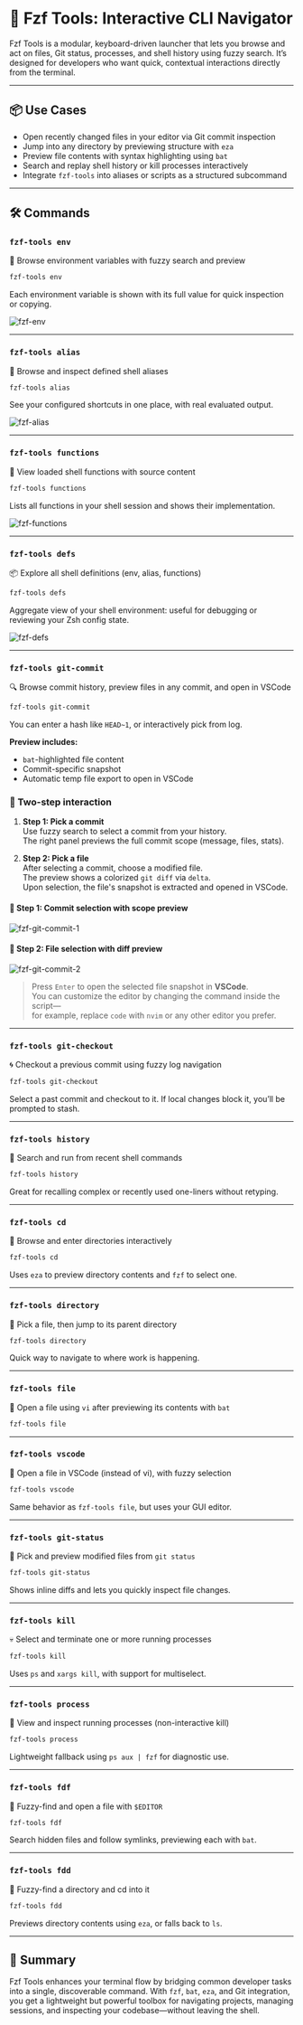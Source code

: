 # 🚀 Fzf Tools: Interactive CLI Navigator

Fzf Tools is a modular, keyboard-driven launcher that lets you browse and act on files, Git status, processes, and shell history using fuzzy search. It’s designed for developers who want quick, contextual interactions directly from the terminal.

---

## 📦 Use Cases

- Open recently changed files in your editor via Git commit inspection
- Jump into any directory by previewing structure with `eza`
- Preview file contents with syntax highlighting using `bat`
- Search and replay shell history or kill processes interactively
- Integrate `fzf-tools` into aliases or scripts as a structured subcommand

---

## 🛠 Commands

### `fzf-tools env`

🌱 Browse environment variables with fuzzy search and preview

```bash
fzf-tools env
```

Each environment variable is shown with its full value for quick inspection or copying.

![fzf-env](../assets/fzf-env.png)

---

### `fzf-tools alias`

🔗 Browse and inspect defined shell aliases

```bash
fzf-tools alias
```

See your configured shortcuts in one place, with real evaluated output.

![fzf-alias](../assets/fzf-alias.png)

---

### `fzf-tools functions`

🔧 View loaded shell functions with source content

```bash
fzf-tools functions
```

Lists all functions in your shell session and shows their implementation.

![fzf-functions](../assets/fzf-functions.png)

---

### `fzf-tools defs`

📦 Explore all shell definitions (env, alias, functions)

```bash
fzf-tools defs
```

Aggregate view of your shell environment: useful for debugging or reviewing your Zsh config state.

![fzf-defs](../assets/fzf-defs.png)

---

### `fzf-tools git-commit`

🔍 Browse commit history, preview files in any commit, and open in VSCode

```bash
fzf-tools git-commit
```

You can enter a hash like `HEAD~1`, or interactively pick from log.

**Preview includes:**
- `bat`-highlighted file content
- Commit-specific snapshot
- Automatic temp file export to open in VSCode

### 🧭 Two-step interaction

1. **Step 1: Pick a commit**  
   Use fuzzy search to select a commit from your history.  
   The right panel previews the full commit scope (message, files, stats).

2. **Step 2: Pick a file**  
   After selecting a commit, choose a modified file.  
   The preview shows a colorized `git diff` via `delta`.  
   Upon selection, the file's snapshot is extracted and opened in VSCode.

#### 📌 Step 1: Commit selection with scope preview

![fzf-git-commit-1](../assets/fzf-git-commit-1.png)

#### 📄 Step 2: File selection with diff preview

![fzf-git-commit-2](../assets/fzf-git-commit-2.png)

> Press `Enter` to open the selected file snapshot in **VSCode**.  
> You can customize the editor by changing the command inside the script—  
> for example, replace `code` with `nvim` or any other editor you prefer.

---

### `fzf-tools git-checkout`

🌀 Checkout a previous commit using fuzzy log navigation

```bash
fzf-tools git-checkout
```

Select a past commit and checkout to it. If local changes block it, you’ll be prompted to stash.

---

### `fzf-tools history`

📜 Search and run from recent shell commands

```bash
fzf-tools history
```

Great for recalling complex or recently used one-liners without retyping.

---

### `fzf-tools cd`

📂 Browse and enter directories interactively

```bash
fzf-tools cd
```

Uses `eza` to preview directory contents and `fzf` to select one.

---

### `fzf-tools directory`

📁 Pick a file, then jump to its parent directory

```bash
fzf-tools directory
```

Quick way to navigate to where work is happening.

---

### `fzf-tools file`

📝 Open a file using `vi` after previewing its contents with `bat`

```bash
fzf-tools file
```

---

### `fzf-tools vscode`

🧠 Open a file in VSCode (instead of vi), with fuzzy selection

```bash
fzf-tools vscode
```

Same behavior as `fzf-tools file`, but uses your GUI editor.

---

### `fzf-tools git-status`

📂 Pick and preview modified files from `git status`

```bash
fzf-tools git-status
```

Shows inline diffs and lets you quickly inspect file changes.

---

### `fzf-tools kill`

💀 Select and terminate one or more running processes

```bash
fzf-tools kill
```

Uses `ps` and `xargs kill`, with support for multiselect.

---

### `fzf-tools process`

🧪 View and inspect running processes (non-interactive kill)

```bash
fzf-tools process
```

Lightweight fallback using `ps aux | fzf` for diagnostic use.

---

### `fzf-tools fdf`

📄 Fuzzy-find and open a file with `$EDITOR`

```bash
fzf-tools fdf
```

Search hidden files and follow symlinks, previewing each with `bat`.

---

### `fzf-tools fdd`

📁 Fuzzy-find a directory and cd into it

```bash
fzf-tools fdd
```

Previews directory contents using `eza`, or falls back to `ls`.

---

## 🧠 Summary

Fzf Tools enhances your terminal flow by bridging common developer tasks into a single, discoverable command. With `fzf`, `bat`, `eza`, and Git integration, you get a lightweight but powerful toolbox for navigating projects, managing sessions, and inspecting your codebase—without leaving the shell.